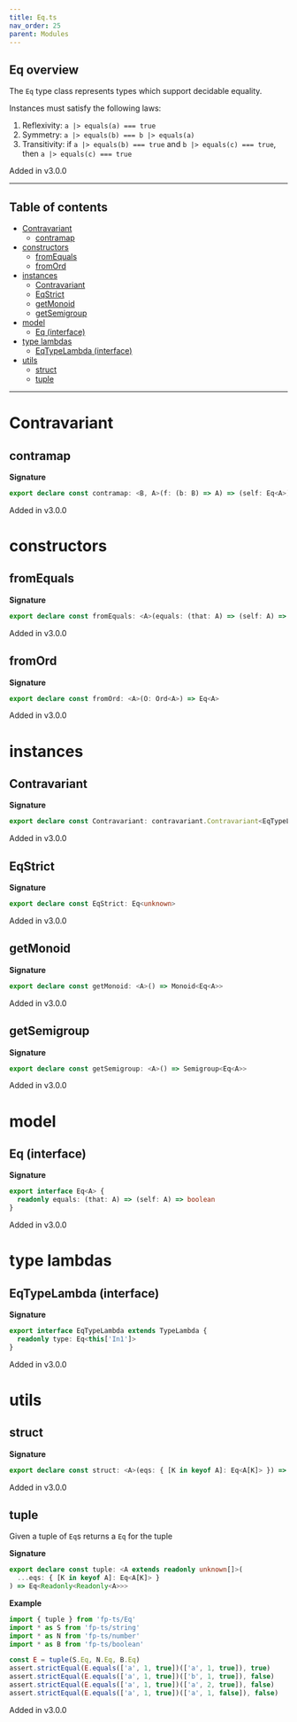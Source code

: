 ```yaml
---
title: Eq.ts
nav_order: 25
parent: Modules
---
```


## Eq overview

The `Eq` type class represents types which support decidable equality.

Instances must satisfy the following laws:

1. Reflexivity: `a |> equals(a) === true`
2. Symmetry: `a |> equals(b) === b |> equals(a)`
3. Transitivity: if `a |> equals(b) === true` and `b |> equals(c) === true`, then `a |> equals(c) === true`

Added in v3.0.0

---

<h2 class="text-delta">Table of contents</h2>

- [Contravariant](#contravariant)
  - [contramap](#contramap)
- [constructors](#constructors)
  - [fromEquals](#fromequals)
  - [fromOrd](#fromord)
- [instances](#instances)
  - [Contravariant](#contravariant-1)
  - [EqStrict](#eqstrict)
  - [getMonoid](#getmonoid)
  - [getSemigroup](#getsemigroup)
- [model](#model)
  - [Eq (interface)](#eq-interface)
- [type lambdas](#type-lambdas)
  - [EqTypeLambda (interface)](#eqtypelambda-interface)
- [utils](#utils)
  - [struct](#struct)
  - [tuple](#tuple)

---

# Contravariant

## contramap

**Signature**

```ts
export declare const contramap: <B, A>(f: (b: B) => A) => (self: Eq<A>) => Eq<B>
```

Added in v3.0.0

# constructors

## fromEquals

**Signature**

```ts
export declare const fromEquals: <A>(equals: (that: A) => (self: A) => boolean) => Eq<A>
```

Added in v3.0.0

## fromOrd

**Signature**

```ts
export declare const fromOrd: <A>(O: Ord<A>) => Eq<A>
```

Added in v3.0.0

# instances

## Contravariant

**Signature**

```ts
export declare const Contravariant: contravariant.Contravariant<EqTypeLambda>
```

Added in v3.0.0

## EqStrict

**Signature**

```ts
export declare const EqStrict: Eq<unknown>
```

Added in v3.0.0

## getMonoid

**Signature**

```ts
export declare const getMonoid: <A>() => Monoid<Eq<A>>
```

Added in v3.0.0

## getSemigroup

**Signature**

```ts
export declare const getSemigroup: <A>() => Semigroup<Eq<A>>
```

Added in v3.0.0

# model

## Eq (interface)

**Signature**

```ts
export interface Eq<A> {
  readonly equals: (that: A) => (self: A) => boolean
}
```

Added in v3.0.0

# type lambdas

## EqTypeLambda (interface)

**Signature**

```ts
export interface EqTypeLambda extends TypeLambda {
  readonly type: Eq<this['In1']>
}
```

Added in v3.0.0

# utils

## struct

**Signature**

```ts
export declare const struct: <A>(eqs: { [K in keyof A]: Eq<A[K]> }) => Eq<{ readonly [K in keyof A]: A[K] }>
```

Added in v3.0.0

## tuple

Given a tuple of `Eq`s returns a `Eq` for the tuple

**Signature**

```ts
export declare const tuple: <A extends readonly unknown[]>(
  ...eqs: { [K in keyof A]: Eq<A[K]> }
) => Eq<Readonly<Readonly<A>>>
```

**Example**

```ts
import { tuple } from 'fp-ts/Eq'
import * as S from 'fp-ts/string'
import * as N from 'fp-ts/number'
import * as B from 'fp-ts/boolean'

const E = tuple(S.Eq, N.Eq, B.Eq)
assert.strictEqual(E.equals(['a', 1, true])(['a', 1, true]), true)
assert.strictEqual(E.equals(['a', 1, true])(['b', 1, true]), false)
assert.strictEqual(E.equals(['a', 1, true])(['a', 2, true]), false)
assert.strictEqual(E.equals(['a', 1, true])(['a', 1, false]), false)
```

Added in v3.0.0
